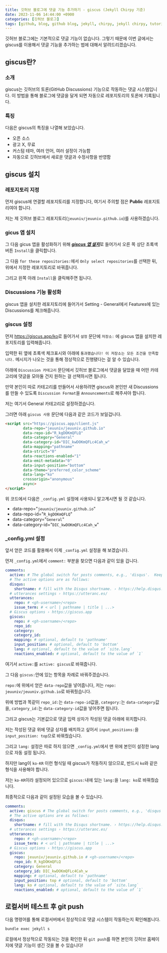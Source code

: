 ```yaml
---
title: 깃허브 블로그에 댓글 기능 추가하기 - giscus (Jekyll Chirpy 기준)
date: 2023-11-06 14:44:00 +0900
categories: [깃허브 블로그]
tags: [github, blog, github blog, jekyll, chirpy, jekyll chirpy, tutorial, 깃허브, 블로그, 깃허브 블로그, 튜토리얼, comment]     # TAG names should always be lowercase
---
```


깃허브 블로그에는 기본적으로 댓글 기능이 없습니다. 그렇기 때문에 이번 글에서는 giscus를 이용해서 댓글 기능을 추가하는 법에 대해서 알려드리겠습니다.

## giscus란?
### 소개
giscus는 깃허브의 토론(GitHub Discussions) 기능으로 작동하는 댓글 시스템입니다. 이 방법을 통해 블로그에 댓글을 달게 되면 자동으로 레포지토리의 토론에 기록됩니다.

### 특징
다음은 giscus의 특징을 나열해 보았습니다.

* 오픈 소스
* 광고 X, 무료
* 커스텀 테마, 여러 언어, 여러 설정이 가능함
* 자동으로 깃허브에서 새로운 댓글과 수정사항을 반영함

## giscus 설치
### 레포지토리 지정
먼저 giscus에 연결할 레포지토리를 지정합니다, 여기서 주의할 점은 **Public** 레포지토리여야 합니다.

저는 제 깃허브 블로그 레포지토리(`jeuuniv/jeuuniv.github.io`)를 사용하겠습니다.

### gicus 앱 설치
그 다음 gicus 앱을 활성화하기 위해 [***giscus 앱 설치***](https://github.com/apps/giscus)로 들어가서 오른 쪽 상단 초록색 버튼 `Install`을 클릭합니다.

그 다음 `for these repositories:`에서 `Only select repositories`를 선택한 뒤, 위에서 지정한 레포지토리로 바꿔줍니다. 

그리고 왼쪽 아래 `Install`을 클릭해주면 됩니다.

### Discussions 기능 활성화
giscus 앱을 설치한 레포지토리에 들어가서 Setting - General에서 Features에 있는 Discussions를 체크해줍니다.

### giscus 설정

먼저 <https://giscus.app/ko>로 들어가서 `설정` 문단에 `저장소:` 에 giscus 앱을 설치한 레포지토리를 입력해줍니다.

입력한 뒤 옆에 초록색 체크표시와 아래에 `통과했습니다! 이 저장소는 모든 조건을 만족합니다.` 메시지가 나오는 것을 통해 정상적으로 진행됐다는 걸 알 수 있습니다.

아래에 `Discussion 카테고리` 문단에서 깃허브 블로그에서 댓글을 달았을 때 어떤 카테고리에 댓글을 모아둘 건지 원하는 걸 선택하시면 됩니다.

만약 본인이 따로 카테고리를 만들어서 사용하려면 giscus와 본인만 새 Discussions를 만들 수 있도록 `Discussion Format`을 `Announcements`로 해주셔야 합니다.

저는 여기서 General 카테고리로 설정하겠습니다.

그러면 아래 `giscus 사용` 문단에 다음과 같은 코드가 보일겁니다.

```html
<script src="https://giscus.app/client.js"
        data-repo="jeuuniv/jeuuniv.github.io"
        data-repo-id="R_kgDOKmQFLQ"
        data-category="General"
        data-category-id="DIC_kwDOKmQFLc4Cah_w"
        data-mapping="pathname"
        data-strict="0"
        data-reactions-enabled="1"
        data-emit-metadata="0"
        data-input-position="bottom"
        data-theme="preferred_color_scheme"
        data-lang="ko"
        crossorigin="anonymous"
        async>
</script>
```

위 코드에서 다음은 `_config.yml` 설정에 사용되니 알고계시면 될 것 같습니다.

* data-repo="`jeuuniv/jeuuniv.github.io`"
* data-repo-id="`R_kgDOKmQFLQ`"
* data-category="`General`"
* data-category-id="`DIC_kwDOKmQFLc4Cah_w`"

### _config.yml 설정

앞서 얻은 코드를 활용해서 이제 `_config.yml` 설정을 해 보겠습니다.

먼저 `_config.yml`에서 `comment:` 부분을 찾으면 다음과 같이 있을 겁니다.

```yml
comments:
  active: # The global switch for posts comments, e.g., 'disqus'.  Keep it empty means disable
  # The active options are as follows:
  disqus:
    shortname: # fill with the Disqus shortname. › https://help.disqus.com/en/articles/1717111-what-s-a-shortname
  # utterances settings › https://utteranc.es/
  utterances:
    repo: # <gh-username>/<repo>
    issue_term: # < url | pathname | title | ...>
  # Giscus options › https://giscus.app
  giscus:
    repo: # <gh-username>/<repo>
    repo_id:
    category:
    category_id:
    mapping: # optional, default to 'pathname'
    input_position: # optional, default to 'bottom'
    lang: # optional, default to the value of `site.lang`
    reactions_enabled: # optional, default to the value of `1`
```
여기서 `active:`를 `active: giscus`로 바꿔줍니다.

그 다음 `giscus:`안에 있는 항목을 차례로 바꿔주겠습니다.

`repo:`에 위에서 얻은 `data-repo`값을 넣어줍니다, 저는 `repo: jeuuniv/jeuuniv.github.io`로 바꿔줬습니다.

위에 방법과 똑같이 
`repo_id:`는 `data-repo-id`값을, 
`category:`는 `data-category`값을, 
`category_id:`는 `data-category-id`값을 넣어주면 됩니다.

그리고 giscus는 기본값으로 댓글 입력 상자가 작성된 댓글 아래에 위치합니다.

저는 작성된 댓글 위에 댓글 상자를 배치하고 싶어서 `input_positions:`을 `input_position: top`으로 바꿔줬습니다.

그리고 `lang:` 설정은 따로 하지 않으면 `_config.yml`에서 맨 위에 본인이 설정한 lang으로 자동 설정 됩니다. 

하지만 lang이 `ko-KR` 이런 형식일 때 giscus가 작동하지 않으므로, 반드시 `ko`와 같은 형식을 사용해야 합니다.

저는 `ko-KR`이라 설정되어 있으므로 `giscus:`내에 있는 `lang:`을 `lang: ko`로 바꿔줬습니다.

최종적으로 다음과 같이 설정된 모습을 볼 수 있습니다.

```yml
comments:
  active: giscus # The global switch for posts comments, e.g., 'disqus'.  Keep it empty means disable
  # The active options are as follows:
  disqus:
    shortname: # fill with the Disqus shortname. › https://help.disqus.com/en/articles/1717111-what-s-a-shortname
  # utterances settings › https://utteranc.es/
  utterances:
    repo: # <gh-username>/<repo>
    issue_term: # < url | pathname | title | ...>
  # Giscus options › https://giscus.app
  giscus:
    repo: jeuuniv/jeuuniv.github.io # <gh-username>/<repo>
    repo_id: R_kgDOKmQFLQ
    category: General
    category_id: DIC_kwDOKmQFLc4Cah_w
    mapping: # optional, default to 'pathname'
    input_position: top # optional, default to 'bottom'
    lang: ko # optional, default to the value of `site.lang`
    reactions_enabled: # optional, default to the value of `1`
```

## 로컬서버 테스트 후 git push
다음 명령어를 통해 로컬서버에서 정상적으로 댓글 시스템이 작동하는지 확인해봅니다.

```bash
bundle exec jekyll s
```

로컬에서 정상적으로 작동되는 것을 확인한 뒤 `git push`를 하면 본인의 깃허브 홈페이지에 댓글 기능이 생긴 것을 볼 수 있습니다!